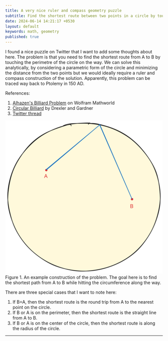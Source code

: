 ```yaml
---
title: A very nice ruler and compass geometry puzzle 
subtitle: Find the shortest route between two points in a circle by touching the circumference along the route.
date: 2024-06-14 14:21:17 +0530
layout: default
keywords: math, geometry
published: true
---
```


I found a nice puzzle on Twitter that I want to add some thoughts about here. The problem is that you need to find the shortest route from A to B by touching the perimetre of the circle on the way. We can solve this analytically, by considering a parametric form of the circle and minimizing the distance from the two points but we would ideally require a ruler and compass construction of the solution. Apparently, this problem can be traced way back to Ptolemy in 150 AD.

References:  
1. [Alhazen's Billiard Problem](https://mathworld.wolfram.com/AlhazensBilliardProblem.html) on Wolfram Mathworld  
2. [Circular Billiard](https://www.unige.ch/~gander/Preprints/Billiard.pdf) by Drexler and Gardner  
3. [Twitter thread](https://twitter.com/adad8m/status/1800065254011068926)

<div class='figure'>
    <img src="/assets/images/circleinternal.svg"/>
    <div class='caption'>
        <span class='caption-label'>Figure 1.</span> An example construction of the problem. The goal here is to find the shortest path from A to B while hitting the circumference along the way.
    </div>
</div>

There are three special cases that I want to note here:  
1. If B=A, then the shortest route is the round trip from A to the nearest point on the circle.  
2. If B or A is on the perimeter, then the shortest route is the straight line from A to B.  
3. If B or A is on the center of the circle, then the shortest route is along the radius of the circle.

---
